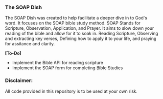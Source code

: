 ### The SOAP Dish

The SOAP Dish was created to help facilitate a deeper dive in to God's word. It focuses on the SOAP bible study method. SOAP Stands for Scripture, Observation, Application, and Prayer. It aims to slow down your reading of the bible and allow for it to soak in. Reading Scripture, Observing and extracting key verses, Defining how to apply it to your life, and praying for assitance and clarity.

**[To-Do]**

- Implement the Bible API for reading scripture
- Implement the SOAP form for completing Bible Studies

### Disclaimer:

All code provided in this repository is to be used at your own risk.
